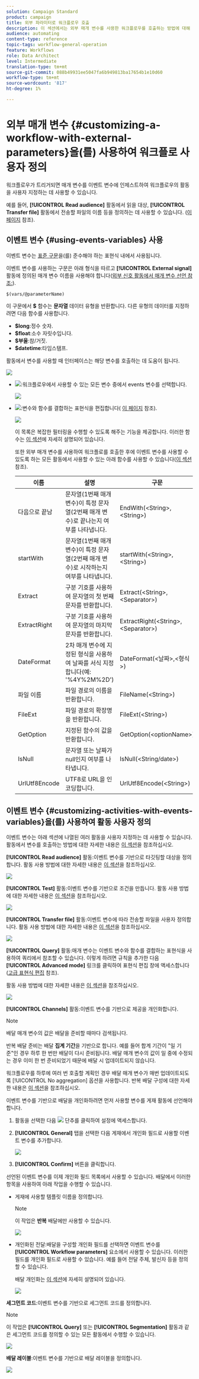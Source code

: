 ```yaml
---
solution: Campaign Standard
product: campaign
title: 외부 파라미터로 워크플로우 호출
description: 이 섹션에서는 외부 매개 변수를 사용한 워크플로우를 호출하는 방법에 대해 자세히 설명합니다.
audience: automating
content-type: reference
topic-tags: workflow-general-operation
feature: Workflows
role: Data Architect
level: Intermediate
translation-type: tm+mt
source-git-commit: 088b49931ee5047fa6b949813ba17654b1e10d60
workflow-type: tm+mt
source-wordcount: '817'
ht-degree: 1%

---
```



# 외부 매개 변수 {#customizing-a-workflow-with-external-parameters}을(를) 사용하여 워크플로 사용자 정의

워크플로우가 트리거되면 매개 변수를 이벤트 변수에 인제스트하여 워크플로우의 활동을 사용자 지정하는 데 사용할 수 있습니다.

예를 들어, **[!UICONTROL Read audience]** 활동에서 읽을 대상, **[!UICONTROL Transfer file]** 활동에서 전송할 파일의 이름 등을 정의하는 데 사용할 수 있습니다. ([이 페이지](../../automating/using/customizing-workflow-external-parameters.md) 참조).

## 이벤트 변수 {#using-events-variables} 사용

이벤트 변수는 [표준 구문](../../automating/using/advanced-expression-editing.md#standard-syntax)을(를) 준수해야 하는 표현식 내에서 사용됩니다.

이벤트 변수를 사용하는 구문은 아래 형식을 따르고 **[!UICONTROL External signal]** 활동에 정의된 매개 변수 이름을 사용해야 합니다([외부 신호 활동에서 매개 변수 선언 참조:](../../automating/using/declaring-parameters-external-signal.md)).

```
$(vars/@parameterName)
```

이 구문에서 **$** 함수는 **문자열** 데이터 유형을 반환합니다. 다른 유형의 데이터를 지정하려면 다음 함수를 사용합니다.

* **$long**:정수 숫자.
* **$float**:소수 자릿수입니다.
* **$부울**:참/거짓.
* **$datetime**:타임스탬프.

활동에서 변수를 사용할 때 인터페이스는 해당 변수를 호출하는 데 도움이 됩니다.

![](assets/extsignal_callparameter.png)

* ![](assets/extsignal_picker.png):워크플로우에서 사용할 수 있는 모든 변수 중에서 events 변수를 선택합니다.

   ![](assets/wkf_test_activity_variables.png)

* ![](assets/extsignal_expression_editor.png):변수와 함수를 결합하는 표현식을 편집합니다( [이 페이지](../../automating/using/advanced-expression-editing.md) 참조).

   ![](assets/wkf_test_activity_variables_expression.png)

   이 목록은 복잡한 필터링을 수행할 수 있도록 해주는 기능을 제공합니다. 이러한 함수는 [이 섹션](../../automating/using/list-of-functions.md)에 자세히 설명되어 있습니다.

   또한 외부 매개 변수를 사용하여 워크플로를 호출한 후에 이벤트 변수를 사용할 수 있도록 하는 모든 활동에서 사용할 수 있는 아래 함수를 사용할 수 있습니다([이 섹션](../../automating/using/customizing-workflow-external-parameters.md#customizing-activities-with-events-variables) 참조).

   | 이름 | 설명 | 구문 |
   ---------|----------|---------
   | 다음으로 끝남 | 문자열(1번째 매개 변수)이 특정 문자열(2번째 매개 변수)로 끝나는지 여부를 나타냅니다. | EndWith(&lt;String>,&lt;String>) |
   | startWith | 문자열(1번째 매개 변수)이 특정 문자열(2번째 매개 변수)로 시작하는지 여부를 나타냅니다. | startWith(&lt;String>,&lt;String>) |
   | Extract | 구분 기호를 사용하여 문자열의 첫 번째 문자를 반환합니다. | Extract(&lt;String>,&lt;Separator>) |
   | ExtractRight | 구분 기호를 사용하여 문자열의 마지막 문자를 반환합니다. | ExtractRight(&lt;String>,&lt;Separator>) |
   | DateFormat | 2차 매개 변수에 지정된 형식을 사용하여 날짜를 서식 지정합니다(예: &#39;%4Y%2M%2D&#39;) | DateFormat(&lt;날짜>,&lt;형식>) |
   | 파일 이름 | 파일 경로의 이름을 반환합니다. | FileName(&lt;String>) |
   | FileExt | 파일 경로의 확장명을 반환합니다. | FileExt(&lt;String>) |
   | GetOption | 지정된 함수의 값을 반환합니다. | GetOption(&lt;optionName>) |
   | IsNull | 문자열 또는 날짜가 null인지 여부를 나타냅니다. | IsNull(&lt;String/date>) |
   | UrlUtf8Encode | UTF8로 URL을 인코딩합니다. | UrlUtf8Encode(&lt;String>) |

## 이벤트 변수 {#customizing-activities-with-events-variables}을(를) 사용하여 활동 사용자 정의

이벤트 변수는 아래 섹션에 나열된 여러 활동을 사용자 지정하는 데 사용할 수 있습니다. 활동에서 변수를 호출하는 방법에 대한 자세한 내용은 [이 섹션](../../automating/using/customizing-workflow-external-parameters.md#using-events-variables)을 참조하십시오.

**[!UICONTROL Read audience]** 활동:이벤트 변수를 기반으로 타깃팅할 대상을 정의합니다. 활동 사용 방법에 대한 자세한 내용은 [이 섹션](../../automating/using/read-audience.md)을 참조하십시오.

![](assets/extsignal_activities_audience.png)

**[!UICONTROL Test]** 활동:이벤트 변수를 기반으로 조건을 만듭니다. 활동 사용 방법에 대한 자세한 내용은 [이 섹션](../../automating/using/test.md)을 참조하십시오.

![](assets/extsignal_activities_test.png)

**[!UICONTROL Transfer file]** 활동:이벤트 변수에 따라 전송할 파일을 사용자 정의합니다. 활동 사용 방법에 대한 자세한 내용은 [이 섹션](../../automating/using/transfer-file.md)을 참조하십시오.

![](assets/extsignal_activities_transfer.png)

**[!UICONTROL Query]** 활동:매개 변수는 이벤트 변수와 함수를 결합하는 표현식을 사용하여 쿼리에서 참조할 수 있습니다. 이렇게 하려면 규칙을 추가한 다음 **[!UICONTROL Advanced mode]** 링크를 클릭하여 표현식 편집 창에 액세스합니다([고급 표현식 편집](../../automating/using/advanced-expression-editing.md) 참조).

활동 사용 방법에 대한 자세한 내용은 [이 섹션](../../automating/using/query.md)을 참조하십시오.

![](assets/extsignal_activities_query.png)

**[!UICONTROL Channels]** 활동:이벤트 변수를 기반으로 제공을 개인화합니다.

>[!NOTE]
>
>배달 매개 변수의 값은 배달을 준비할 때마다 검색됩니다.
>
>반복 배달 준비는 배달 **집계 기간**&#x200B;을 기반으로 합니다. 예를 들어 합계 기간이 &quot;일 기준&quot;인 경우 하루 한 번만 배달이 다시 준비됩니다. 배달 매개 변수의 값이 일 중에 수정되는 경우 이미 한 번 준비되었기 때문에 배달 시 업데이트되지 않습니다.
>
>워크플로우를 하루에 여러 번 호출할 계획인 경우 배달 매개 변수가 매번 업데이트되도록 [!UICONTROL No aggregation] 옵션을 사용합니다. 반복 배달 구성에 대한 자세한 내용은 [이 섹션](/help/automating/using/email-delivery.md#configuration)을 참조하십시오.

이벤트 변수를 기반으로 배달을 개인화하려면 먼저 사용할 변수를 게재 활동에 선언해야 합니다.

1. 활동을 선택한 다음 ![](assets/dlv_activity_params-24px.png) 단추를 클릭하여 설정에 액세스합니다.
1. **[!UICONTROL General]** 탭을 선택한 다음 게재에서 개인화 필드로 사용할 이벤트 변수를 추가합니다.

   ![](assets/extsignal_activities_delivery.png)

1. **[!UICONTROL Confirm]** 버튼을 클릭합니다.

선언된 이벤트 변수를 이제 개인화 필드 목록에서 사용할 수 있습니다. 배달에서 이러한 항목을 사용하여 아래 작업을 수행할 수 있습니다.

* 게재에 사용할 템플릿 이름을 정의합니다.

   >[!NOTE]
   >
   >이 작업은 **반복** 배달에만 사용할 수 있습니다.

   ![](assets/extsignal_activities_template.png)

* 개인화된 전달:배달을 구성할 개인화 필드를 선택하면 이벤트 변수를 **[!UICONTROL Workflow parameters]** 요소에서 사용할 수 있습니다. 이러한 필드를 개인화 필드로 사용할 수 있습니다. 예를 들어 전달 주체, 발신자 등을 정의할 수 있습니다.

   배달 개인화는 [이 섹션](../../designing/using/personalization.md)에 자세히 설명되어 있습니다.

   ![](assets/extsignal_activities_perso.png)

**세그먼트 코드**:이벤트 변수를 기반으로 세그먼트 코드를 정의합니다.

>[!NOTE]
>
>이 작업은 **[!UICONTROL Query]** 또는 **[!UICONTROL Segmentation]** 활동과 같은 세그먼트 코드를 정의할 수 있는 모든 활동에서 수행할 수 있습니다.

![](assets/extsignal_activities_segment.png)

**배달 레이블**:이벤트 변수를 기반으로 배달 레이블을 정의합니다.

![](assets/extsignal_activities_label.png)
